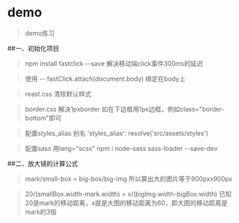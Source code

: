 # demo

> demo练习

##一、初始化项目
> npm install fastclick --save 解决移动端click事件300ms的延迟

> 使用 --  fastClick.attach(document.body) 绑定在body上

> reast.css 清除默认样式

> border.css 解决1pxborder 如在下边框用1px边框，例如class="border-bottom"即可

> 配置styles_alias 别名 'styles_alias': resolve('src/assets/styles')

> 配置sass 用lang="scss"  npm i node-sass sass-loader --save-dev

##二、放大镜的计算公式

> mark/small-box = big-box/big-img 所以算出大的图片等于900pxx900px

> 20/(smallBox.width-mark.width) = x/(bigImg.width-bigBox.width)  已知20是mark的移动距离，x就是大图的移动距离为60，即大图的移动距离是mark的3倍